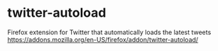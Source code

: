 # twitter-autoload
Firefox extension for Twitter that automatically loads the latest tweets
https://addons.mozilla.org/en-US/firefox/addon/twitter-autoload/

